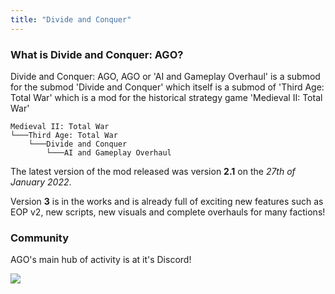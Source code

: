 ```yaml
---
title: "Divide and Conquer"
---
```


### What is Divide and Conquer: AGO?
Divide and Conquer: AGO, AGO or 'AI and Gameplay Overhaul' is a submod for the submod 'Divide and Conquer' which itself is a submod of 'Third Age: Total War' which is a mod for the historical strategy game 'Medieval II: Total War'

```
Medieval II: Total War
└───Third Age: Total War
    └───Divide and Conquer
        └───AI and Gameplay Overhaul
```
The latest version of the mod released was version **2.1** on the *27th of January 2022*.

Version **3** is in the works and is already full of exciting new features such as EOP v2, new scripts, new visuals and complete overhauls for many factions!

### Community
AGO's main hub of activity is at it's Discord!



<a href="https://discord.gg/zygvJ64Q83">
<img class="discordEmbed" src="https://img.shields.io/discord/759414542240972840?color=d18b29&label=Join%20Discord&style=for-the-badge"/>
</a>

